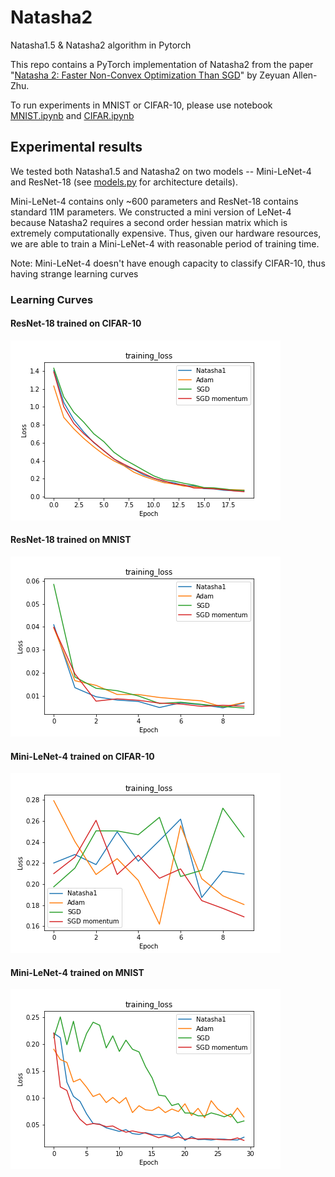 
# Natasha2
Natasha1.5 & Natasha2 algorithm in Pytorch

This repo contains a PyTorch implementation of Natasha2 from the paper "[Natasha 2: Faster Non-Convex Optimization Than SGD](https://arxiv.org/abs/1708.08694)" by Zeyuan Allen-Zhu.

To run experiments in MNIST or CIFAR-10, please use notebook [MNIST.ipynb](MNIST.ipynb) and [CIFAR.ipynb](CIFAR.ipynb)

## Experimental results

We tested both Natasha1.5 and Natasha2 on two models -- Mini-LeNet-4 and ResNet-18 (see [models.py](model.py) for architecture details).

Mini-LeNet-4 contains only ~600 parameters and ResNet-18 contains standard 11M parameters. We constructed a mini version of LeNet-4 because Natasha2 requires a second order hessian matrix which is extremely computationally expensive. Thus, given our hardware resources, we are able to train a Mini-LeNet-4 with reasonable period of training time.

Note: Mini-LeNet-4 doesn't have enough capacity to classify CIFAR-10, thus having strange learning curves

### Learning Curves
#### ResNet-18 trained on CIFAR-10
![Alt text](images/CIFAR10_ResNet.png?raw=true "Title")

#### ResNet-18 trained on MNIST
![Alt text](images/MNIST_ResNet.png?raw=true "Title")

#### Mini-LeNet-4 trained on CIFAR-10
![Alt text](images/CIFAR10_LeNet.png?raw=true "Title")

#### Mini-LeNet-4 trained on MNIST
![Alt text](images/MNIST_LeNet.png?raw=true "Title")
